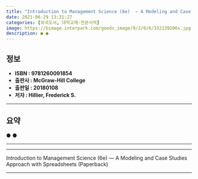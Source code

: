 ```yaml
---
title: "Introduction to Management Science (6e)  ― A Modeling and Case Studies Approach with Spreadsheets (Paperback)"
date: 2021-06-29 13:31:27
categories: [외국도서, 대학교재-전문서적]
image: https://bimage.interpark.com/goods_image/9/2/0/6/332139206s.jpg
description: ● ●
---
```


## **정보**

- **ISBN : 9781260091854**
- **출판사 : McGraw-Hill College**
- **출판일 : 20180108**
- **저자 : Hillier, Frederick S.**

------



## **요약**

●  ●  

------



------


Introduction to Management Science (6e)  ― A Modeling and Case Studies Approach with Spreadsheets (Paperback) 

------



